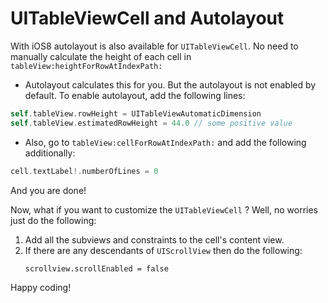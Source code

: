 # UITableViewCell and Autolayout

With iOS8 autolayout is also available for `UITableViewCell`. No need to manually calculate the height of each cell in `tableView:heightForRowAtIndexPath:`

* Autolayout calculates this for you. But the autolayout is not enabled by default. To enable autolayout, add the following lines:

```swift
self.tableView.rowHeight = UITableViewAutomaticDimension
self.tableView.estimatedRowHeight = 44.0 // some positive value
```

* Also, go to `tableView:cellForRowAtIndexPath:` and add the following additionally:

```swift
cell.textLabel!.numberOfLines = 0
```
And you are done!

Now, what if you want to customize the `UITableViewCell` ? Well, no worries just do the following:

1. Add all the subviews and constraints to the cell's content view.
2. If there are any descendants of `UIScrollView` then do the following:
   ```
   scrollview.scrollEnabled = false
   ```



Happy coding!

